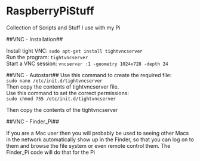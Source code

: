 RaspberryPiStuff
================

Collection of Scripts and Stuff I use with my Pi

##VNC - Installation##

Install tight VNC: ```sudo apt-get install tightvncserver```  
Run the program: ```tightvncserver```  
Start a VNC session: ```vncserver :1 -geometry 1024x728 -depth 24```  

##VNC - Autostart##
Use this command to create the required file:  
```sudo nano /etc/init.d/tightvncserver```   
Then copy the contents of tightvncserver file.  
Use this command to set the correct permissions:   
```sudo chmod 755 /etc/init.d/tightvncserver```  

Then copy the contents of the tightvncserver

##VNC - Finder_Pi##

If you are a Mac user then you will probably be used to seeing other Macs in the network automatically show up in the Finder, so that you can log on to them and browse the file system or even remote control them.
The Finder_Pi code will do that for the Pi
